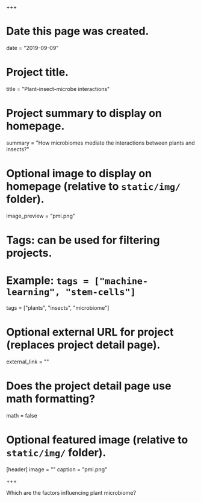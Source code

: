 +++
# Date this page was created.
date = "2019-09-09"

# Project title.
title = "Plant-insect-microbe interactions"

# Project summary to display on homepage.
summary = "How microbiomes mediate the interactions between plants and insects?"

# Optional image to display on homepage (relative to `static/img/` folder).
image_preview = "pmi.png"

# Tags: can be used for filtering projects.
# Example: `tags = ["machine-learning", "stem-cells"]`
tags = ["plants", "insects", "microbiome"]

# Optional external URL for project (replaces project detail page).
external_link = ""

# Does the project detail page use math formatting?
math = false

# Optional featured image (relative to `static/img/` folder).
[header]
image = ""
caption = "pmi.png"

+++

Which are the factors influencing plant microbiome?
